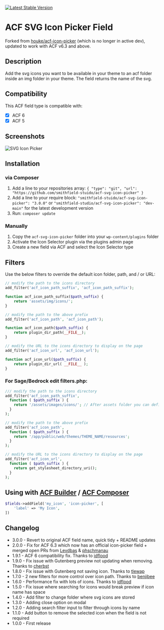 [![Latest Stable Version](https://img.shields.io/packagist/v/smithfield-studio/acf-svg-icon-picker.svg?style=flat-square)](https://packagist.org/packages/smithfield-studio/acf-svg-icon-picker)


# ACF SVG Icon Picker Field

Forked from [houke/acf-icon-picker](https://github.com/houke/acf-icon-picker) (which is no longer in active dev), updated to work with ACF v6.3 and above.

## Description

Add the svg icons you want to be available in your theme to an acf folder inside an img folder in your theme. The field returns the name of the svg.

## Compatibility

This ACF field type is compatible with:

- [x] ACF 6
- [x] ACF 5

## Screenshots

![SVG Icon Picker](/screenshots/example.png)

## Installation

### via Composer
1. Add a line to your repositories array: `{ "type": "git", "url": "https://github.com/smithfield-stuido/acf-svg-icon-picker" }`
2. Add a line to your require block: `"smithfield-stuido/acf-svg-icon-picker": "3.0.0"` or `"smithfield-studio/acf-svg-icon-picker": "dev-main"` for the latest development version
3. Run: `composer update`

### Manually
1. Copy the `acf-svg-icon-picker` folder into your `wp-content/plugins` folder
2. Activate the Icon Selector plugin via the plugins admin page
3. Create a new field via ACF and select the Icon Selector type

## Filters

Use the below filters to override the default icon folder, path, and / or URL:

```php
// modify the path to the icons directory
add_filter('acf_icon_path_suffix', 'acf_icon_path_suffix');

function acf_icon_path_suffix($path_suffix) {
    return 'assets/img/icons/';
}

// modify the path to the above prefix
add_filter('acf_icon_path', 'acf_icon_path');

function acf_icon_path($path_suffix) {
    return plugin_dir_path(__FILE__);
}

// modify the URL to the icons directory to display on the page
add_filter('acf_icon_url', 'acf_icon_url');

function acf_icon_url($path_suffix) {
    return plugin_dir_url( __FILE__ );
}
```

### For Sage/Bedrock edit filters.php:

```php
/// modify the path to the icons directory
add_filter('acf_icon_path_suffix',
  function ( $path_suffix ) {
    return '/assets/images/icons/'; // After assets folder you can define folder structure
  }
);

// modify the path to the above prefix
add_filter('acf_icon_path',
  function ( $path_suffix ) {
    return '/app/public/web/themes/THEME_NAME/resources';
  }
);

// modify the URL to the icons directory to display on the page
add_filter('acf_icon_url',
  function ( $path_suffix ) {
    return get_stylesheet_directory_uri();
  }
);
```

## Using with [ACF Builder](https://github.com/StoutLogic/acf-builder) / [ACF Composer](https://github.com/Log1x/acf-composer)

```php
$fields->addField('my_icon', 'icon-picker', [
    'label' => 'My Icon',
])
```

## Changelog

* 3.0.0 - Revert to original ACF field name, quick tidy + README updates
* 2.0.0 - Fix for ACF 6.3 which now has an official icon-picker field + merged open PRs from [Levdbas](https://github.com/houke/acf-icon-picker/pull/38) & [phschmanau](https://github.com/houke/acf-icon-picker/pull/37)
* 1.9.1 - ACF 6 compatibility fix. Thanks to [idflood](https://github.com/houke/acf-icon-picker/pull/30)
* 1.9.0 - Fix issue with Gutenberg preview not updating when removing. Thanks to [cherbst](https://github.com/houke/acf-icon-picker/pull/23)
* 1.8.0 - Fix issue with Gutenberg not saving icon. Thanks to [tlewap](https://github.com/houke/acf-icon-picker/pull/17)
* 1.7.0 - 2 new filters for more control over icon path. Thanks to [benjibee](https://github.com/houke/acf-icon-picker/pull/11)
* 1.6.0 - Performance fix with lots of icons. Thanks to [idflood](https://github.com/houke/acf-icon-picker/pull/9)
* 1.5.0 - Fix issue where searching for icons would break preview if icon name has space
* 1.4.0 - Add filter to change folder where svg icons are stored
* 1.3.0 - Adding close option on modal
* 1.2.0 - Adding search filter input to filter through icons by name
* 1.1.0 - Add button to remove the selected icon when the field is not required
* 1.0.0 - First release
